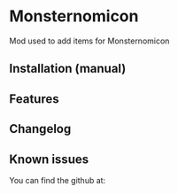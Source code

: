 ﻿# Monsternomicon
Mod used to add items for Monsternomicon

## Installation (manual)


## Features


## Changelog


## Known issues
You can find the github at:
